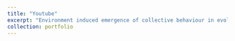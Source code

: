 ```yaml
---
title: "Youtube"
excerpt: "Environment induced emergence of collective behaviour in evolving swarms with limited sensing [doi: 10.1145/3512290.3528735](https://doi.org/10.1145/3512290.3528735) [![Paper](https://img.youtube.com/vi/yhKFvpLa9iI/0.jpg)](https://www.youtube.com/watch?v=yhKFvpLa9iI)"
collection: portfolio
---
```


